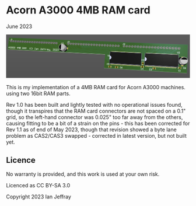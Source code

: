 # Acorn A3000 4MB RAM card

June 2023


![3D View](Generated/A3000_4MB_3D_View.PNG)

This is my implementation of a 4MB RAM card for Acorn A3000 machines. using two 16bit RAM parts.

Rev 1.0 has been built and lightly tested with no operational issues found, though it transpires that the RAM card connectors are not spaced on a 0.1" grid, so the left-hand connector was 0.025" too far away from the others, causing fitting to be a bit of a strain on the pins - this has been corrected for Rev 1.1 as of end of May 2023, though that revision showed a byte lane problem as CAS2/CAS3 swapped - corrected in latest version, but not built yet.

## Licence

No warranty is provided, and this work is used at your own risk.  

Licenced as CC BY-SA 3.0

Copyright 2023 Ian Jeffray
